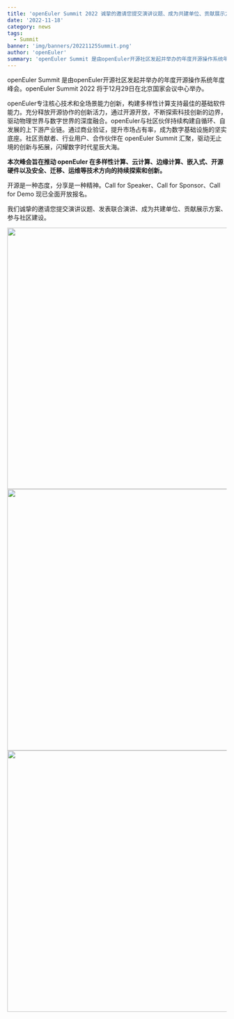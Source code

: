 ```yaml
---
title: 'openEuler Summit 2022 诚挚的邀请您提交演讲议题、成为共建单位、贡献展示方案'
date: '2022-11-18'
category: news
tags:
  - Summit
banner: 'img/banners/20221125Summit.png'
author: 'openEuler'
summary: 'openEuler Summit 是由openEuler开源社区发起并举办的年度开源操作系统年度峰会。openEuler Summit 2022 将于12月29日在北京国家会议中心举办。'
---
```


openEuler Summit 是由openEuler开源社区发起并举办的年度开源操作系统年度峰会。openEuler Summit 2022 将于12月29日在北京国家会议中心举办。

openEuler专注核心技术和全场景能力创新，构建多样性计算支持最佳的基础软件能力。充分释放开源协作的创新活力，通过开源开放，不断探索科技创新的边界，驱动物理世界与数字世界的深度融合。openEuler与社区伙伴持续构建自循环、自发展的上下游产业链。通过商业验证，提升市场占有率，成为数字基础设施的坚实底座。社区贡献者、行业用户、合作伙伴在 openEuler Summit 汇聚，驱动无止境的创新与拓展，闪耀数字时代星辰大海。

**本次峰会旨在推动 openEuler 在多样性计算、云计算、边缘计算、嵌入式、开源硬件以及安全、迁移、运维等技术方向的持续探索和创新。**

开源是一种态度，分享是一种精神。Call for Speaker、Call for Sponsor、Call for Demo 现已全面开放报名。

我们诚挚的邀请您提交演讲议题、发表联合演讲、成为共建单位、贡献展示方案、参与社区建设。

<img src="/img/news/20221125Summit/1.png" width="600">

<img src="/img/news/20221125Summit/2.png" width="600">

<img src="/img/news/20221125Summit/3.png" width="600">